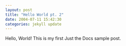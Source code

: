 ```yaml
---
layout: post
title: "Hello World pt. 2"
date: 2004-07-11 15:42:30
categories: jekyll update
---
```

Hello, World! This is my first Just the Docs sample post.
